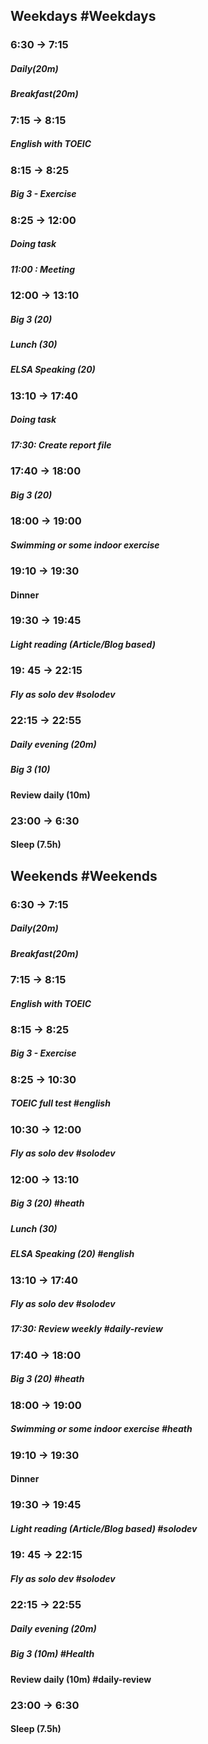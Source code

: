 ## Weekdays #Weekdays
### 6:30 -> 7:15
##### Daily(20m) 
##### Breakfast(20m)

### 7:15 -> 8:15
##### English with TOEIC

###  8:15 -> 8:25
##### Big 3 - Exercise

### 8:25 -> 12:00
##### Doing task 
##### 11:00 : Meeting

### 12:00 -> 13:10
##### Big 3 (20)
##### Lunch (30)
##### ELSA Speaking (20)
### 13:10 -> 17:40
##### Doing task 
##### 17:30: Create report file

### 17:40 -> 18:00
##### Big 3 (20)

### 18:00 -> 19:00
##### Swimming or some indoor exercise

### 19:10 -> 19:30
#### Dinner

### 19:30 -> 19:45
##### Light reading (Article/Blog based)

### 19: 45 -> 22:15
##### Fly as solo dev #solodev

### 22:15 -> 22:55
##### Daily evening (20m)
##### Big 3 (10)
#### Review daily (10m)

### 23:00 -> 6:30
#### Sleep (7.5h)

## Weekends #Weekends
### 6:30 -> 7:15
##### Daily(20m) 
##### Breakfast(20m)

### 7:15 -> 8:15
##### English with TOEIC

###  8:15 -> 8:25
##### Big 3 - Exercise

### 8:25 -> 10:30
##### TOEIC full test #english
### 10:30 -> 12:00
##### Fly as solo dev #solodev
### 12:00 -> 13:10
##### Big 3 (20) #heath 
##### Lunch (30)
##### ELSA Speaking (20) #english 
### 13:10 -> 17:40
##### Fly as solo dev #solodev
##### 17:30: Review weekly #daily-review

### 17:40 -> 18:00
##### Big 3 (20) #heath 

### 18:00 -> 19:00 
##### Swimming or some indoor exercise #heath 

### 19:10 -> 19:30
#### Dinner

### 19:30 -> 19:45
##### Light reading (Article/Blog based) #solodev 

### 19: 45 -> 22:15
##### Fly as solo dev #solodev

### 22:15 -> 22:55
##### Daily evening (20m)
##### Big 3 (10m) #Health
#### Review daily (10m) #daily-review 

### 23:00 -> 6:30
#### Sleep (7.5h)
